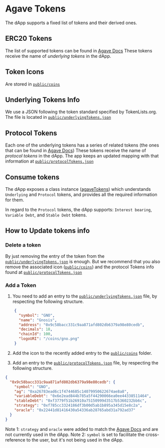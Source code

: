 # Agave Tokens

The dApp supports a fixed list of tokens and their derived ones.

## ERC20 Tokens
The list of supported tokens can be found in [Agave Docs](https://agavedev.notion.site/Tokens-b8967cb6e8ca43d5b13c7fbabe39fcf7)
These tokens receive the name of _underlying tokens_ in the dApp.

## Token Icons
Are stored in [`public/coins`](/public/coins)

## Underlying Tokens Info
We use a JSON following the token standard specified by TokenLists.org. The file is located in [`public/underlyingTokens.json`](/public/underlyingTokens.json)

## Protocol Tokens
Each one of the underlying tokens has a series of related tokens (the ones that can be found in [Agave Docs](https://agavedev.notion.site/Tokens-b8967cb6e8ca43d5b13c7fbabe39fcf7))
These tokens receive the name of _protocol tokens_ in the dApp.
The app keeps an updated mapping with that information at [`public/protocolTokens.json`](/public/protocolTokens.json)

## Consume tokens
The dApp exposes a class instance ([agaveTokens](/src/config/agaveTokens.ts)) which understands `Underlying` and `Protocol` tokens, and provides all the required information for them.

In regard to the `Protocol` tokens, the dApp supports: `Interest bearing`, `Variable Debt`, and `Stable Debt` tokens.

## How to Update tokens info
### Delete a token
By just removing the entry of the token from the [`public/underlyingTokens.json`](/public/underlyingTokens.json) is enough. But we recommend that you also remove the associated icon ([`public/coins`](/public/coins)) and the protocol Tokens info found at [`public/protocolTokens.json`](/public/protocolTokens.json)

### Add a Token
1. You need to add an entry to the [`public/underlyingTokens.json`](/public/underlyingTokens.json) file, by respecting the following structure.

```json
    {
      "symbol": "GNO",
      "name": "Gnosis",
      "address": "0x9c58bacc331c9aa871afd802db6379a98e80cedb",
      "decimals": 18,
      "chainId": 100,
      "logoURI": "/coins/gno.png"
    }
```

2. Add the icon to the recently added entry to the [`public/coins`](/public/coins) folder.

2. Add an entry to the [`public/protocolTokens.json`](/public/protocolTokens.json) file, by respecting the following structure.

```json
{
  "0x9c58bacc331c9aa871afd802db6379a98e80cedb": {
    "symbol": "GNO",
    "ag": "0xa26783ead6c1f4744685c14079950622674ae8a8",
    "variableDebt": "0x6e2ead844b785a5f44290066ea0ee44338511464",
    "stableDebt": "0xf3779f51b26910a75150999d3517b5360232bb6c",
    "strategy": "0xf785cc3324186df3b00d5ab1b895a345d15e8c2a",
    "oracle": "0x22441d81416430a54336ab28765abd31a792ad37"
  }
}
```

Note 1: `strategy` and `oracle` were added to match the [Agave Docs](https://agavedev.notion.site/Tokens-b8967cb6e8ca43d5b13c7fbabe39fcf7) and are not currently used in the dApp.
Note 2: `symbol` is set to facilitate the cross-reference to the user, but it's not being used in the dApp.